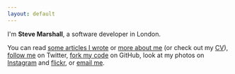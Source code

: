 ```yaml
---
layout: default
---
```


I'm **Steve Marshall**, a software developer in London.

You can read [some articles I wrote](/journal/) or [more about
me](/about/) (or check out my [CV](/cv/)), [follow
me](https://twitter.com/SteveMarshall) on Twitter, [fork my
code](https://github.com/SteveMarshall) on GitHub, look at my
photos on [Instagram](https://instagram.com/nascentguruism)
and [flickr](https://www.flickr.com/photos/steviebm), or [email
me](mailto:hi@stevemarshall.com).
